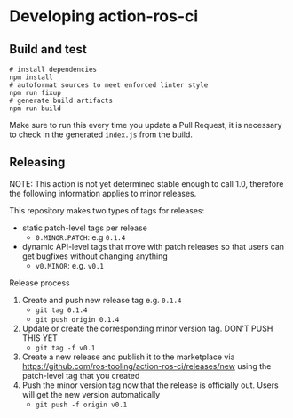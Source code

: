 # Developing action-ros-ci

## Build and test

```
# install dependencies
npm install
# autoformat sources to meet enforced linter style
npm run fixup
# generate build artifacts
npm run build
```

Make sure to run this every time you update a Pull Request, it is necessary to check in the generated `index.js` from the build.

## Releasing

NOTE: This action is not yet determined stable enough to call 1.0, therefore the following information applies to minor releases.

This repository makes two types of tags for releases:

* static patch-level tags per release
  * `0.MINOR.PATCH`: e.g `0.1.4`
* dynamic API-level tags that move with patch releases so that users can get bugfixes without changing anything
  * `v0.MINOR`: e.g. `v0.1`

Release process
1. Create and push new release tag e.g. `0.1.4`
    * `git tag 0.1.4`
    * `git push origin 0.1.4`
1. Update or create the corresponding minor version tag. DON'T PUSH THIS YET
    * `git tag -f v0.1`
1. Create a new release and publish it to the marketplace via https://github.com/ros-tooling/action-ros-ci/releases/new using the patch-level tag that you created
1. Push the minor version tag now that the release is officially out. Users will get the new version automatically
    * `git push -f origin v0.1`
